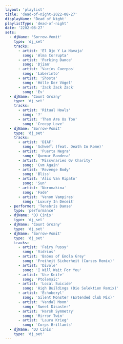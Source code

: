 ```yaml
---
layout: 'playlist'
title: 'dead-of-night-2022-08-27'
displayName: 'Dead of Night'
playlistType: 'dead-of-night'
date: '2202-08-27'
sets:
  - djName: 'Sorrow-Vomit'
    type: 'dj_set'
    tracks:
      - artist: 'El Ojo Y La Navaja'
        song: 'Alma Corrupta'
      - artist: 'Parking Dance'
        song: 'Djiam'
      - artist: 'Vacíos Cuerpos'
        song: 'Laberinto'
      - artist: 'Shosta'
        song: 'Hölle Der Vögel'
      - artist: 'Zack Zack Zack'
        song: 'Ev'
  - djName: 'Count Grozny'
    type: 'dj_set'
    tracks:
      - artist: 'Ritual Howls'
        song: '?'
      - artist: 'Them Are Us Too'
        song: 'Creepy Love'
  - djName: 'Sorrow-Vomit'
    type: 'dj_set'
    tracks:
      - artist: 'DIAF'
        song: 'Schwefl (feat. Death In Rome)'
      - artist: 'Puerta Negra'
        song: 'Quemar Bandera'
      - artist: 'Missvnaries Ov Charity'
        song: 'Cvm Again'
      - artist: 'Revenge Body'
        song: 'Bliss'
      - artist: 'Alix Van Ripato'
        song: 'Sun'
      - artist: 'Noromakina'
        song: 'Fade'
      - artist: 'Venom Vampires'
        song: 'Luxury In Deceit'
  - performer: 'Tenebris Danse'
    type: 'performance'
  - djName: 'DJ Cinis'
    type: 'dj_set'
  - djName: 'Count Grozny'
    type: 'dj_set'
  - djName: 'Sorrow-Vomit'
    type: 'dj_set'
    tracks:
      - artist: 'Fairy Pussy'
        song: 'Vidrios'
      - artist: 'Babes of Enola Grey'
        song: 'Freiheit Sicherheit (Curses Remix)'
      - artist: 'Divole'
        song: 'I Will Wait For You'
      - artist: 'Use Knife'
        song: 'Ptolemaic'
      - artist: 'Local Suicide'
        song: 'High Buildings (Die Selektion Remix)'
      - artist: 'Echoberyl'
        song: 'Silent Monster (Extended Club Mix)'
      - artist: 'Vandal Moon'
        song: 'Sweet Disaster'
      - artist: 'Harsh Symmetry'
        song: 'Mirror Twin'
      - artist: 'Laura Krieg'
        song: 'Corps Brillants'
  - djName: 'DJ Cinis'
    type: 'dj_set'
---
```

